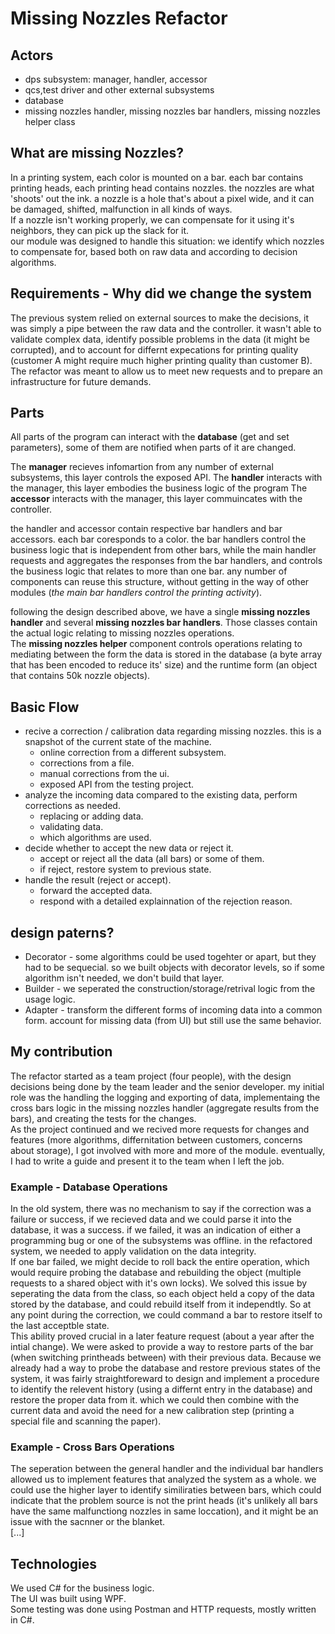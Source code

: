 # Missing Nozzles Refactor

## Actors
* dps subsystem: manager, handler, accessor
* qcs,test driver and other external subsystems
* database
* missing nozzles handler, missing nozzles bar handlers, missing nozzles helper class

## What are missing Nozzles?
In a printing system, each color is mounted on a bar. each bar contains printing heads, each printing head contains nozzles. the nozzles are what 'shoots' out the ink. a nozzle is a hole that's about a pixel wide, and it can be damaged, shifted, malfunction in all kinds of ways.  
If a nozzle isn't working properly, we can compensate for it using it's neighbors, they can pick up the slack for it.  
our module was designed to handle this situation: we identify which nozzles to compensate for, based both on raw data and according to decision algorithms.


## Requirements - Why did we change the system
The previous system relied on external sources to make the decisions, it was simply a pipe between the raw data and the controller. it wasn't able to validate complex data, identify possible problems in the data (it might be corrupted), and to account for differnt expecations for printing quality (customer A might require much higher printing quality than customer B).  
The refactor was meant to allow us to meet new requests and to prepare an infrastructure for future demands.

## Parts
All parts of the program can interact with the **database** (get and set parameters), some of them are notified when parts of it are changed.

The **manager** recieves infomartion from any number of external subsystems, this layer controls the exposed API.
The **handler** interacts with the manager, this layer embodies the business logic of the program
The **accessor** interacts with the manager, this layer commuincates with the controller.

the handler and accessor contain respective bar handlers and bar accessors. each bar coresponds to a color. the bar handlers control the business logic that is independent from other bars, while the main handler requests and aggregates the responses from the bar handlers, and controls the business logic that relates to more than one bar. any number of components can reuse this structure, without getting in the way of other modules (*the main bar handlers control the printing activity*).

following the design described above, we have a single **missing nozzles handler** and several **missing nozzles bar handlers**. Those classes contain the actual logic relating to missing nozzles operations.  
The **missing nozzles helper** component controls operations relating to mediating between the form the data is stored in the database (a byte array that has been encoded to reduce its' size) and the runtime form (an object that contains 50k nozzle objects). 


## Basic Flow
* recive a correction / calibration data regarding missing nozzles. this is a snapshot of the current state of the machine.
    * online correction from a different subsystem.
    * corrections from a file.
    * manual corrections from the ui.
    * exposed API from the testing project.
* analyze the incoming data compared to the existing data, perform corrections as needed.
    * replacing or adding data.
    * validating data.
    * which algorithms are used.
* decide whether to accept the new data or reject it.
    * accept or reject all the data (all bars) or some of them.
    * if reject, restore system to previous state.
* handle the result (reject or accept).
    * forward the accepted data.
    * respond with a detailed explainnation of the rejection reason.


## design paterns?
* Decorator - some algorithms could be used togehter or apart, but they had to be sequecial. so we built objects with decorator levels, so if some algorithm isn't needed, we don't build that layer.
* Builder - we seperated the construction/storage/retrival logic from the usage logic.
* Adapter - transform the different forms of incoming data into a common form. account for missing data (from UI) but still use the same behavior.

## My contribution
The refactor started as a team project (four people), with the design decisions being done by the team leader and the senior developer. my initial role was the handling the logging and exporting of data, implementaing the cross bars logic in the missing nozzles handler (aggregate results from the bars), and creating the tests for the changes.  
As the project continued and we recived more requests for changes and features (more algorithms, differnitation between customers, concerns about storage), I got involved with more and more of the module. eventually, I had to write a guide and present it to the team when I left the job.


### Example - Database Operations
In the old system, there was no mechanism to say if the correction was a failure or success, if we recieved data and we could parse it into the database, it was a success. if we failed, it was an indication of either a programming bug or one of the subsystems was offline. in the refactored system, we needed to apply validation on the data integrity.  
If one bar failed, we might decide to roll back the entire operation, which would require probing the database and rebuilding the object (multiple requests to a shared object with it's own locks). We solved this issue by seperating the data from the class, so each object held a copy of the data stored by the database, and could rebuild itself from it independtly. So at any point during the correction, we could command a bar to restore itself to the last acceptble state.  
This ability proved crucial in a later feature request (about a year after the intial change). We were asked to provide a way to restore parts of the bar (when switching printheads between) with their previous data. Because we already had a way to probe the database and restore previous states of the system, it was fairly straightforeward to design and implement a procedure to identify the relevent history (using a differnt entry in the database) and restore the proper data from it. which we could then combine with the current data and avoid the need for a new calibration step (printing a special file and scanning the paper).

### Example - Cross Bars Operations
The seperation between the general handler and the individual bar handlers allowed us to implement features that analyzed the system as a whole. we could use the higher layer to identify similiraties between bars, which could indicate that the problem source is not the print heads (it's unlikely all bars have the same malfunctiong nozzles in same loccation), and it might be an issue with the sacnner or the blanket.  
[...]


## Technologies
We used C# for the business logic.  
The UI was built using WPF.  
Some testing was done using Postman and HTTP requests, mostly written in C#.
